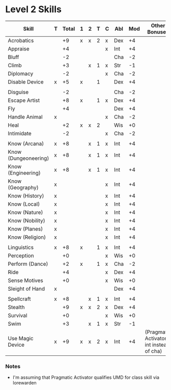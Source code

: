 # Level 2 Skills

Skill                | T | Total |1|2|T| C | Abl | Mod | Other Bonuses
---------------------|---|-------|-|-|-|---|-----|-----|--------------
Acrobatics           |   |  +9   |x|x|2| x | Dex | +4  |
Appraise             |   |  +4   | | | | x | Int | +4  |
Bluff                |   |  -2   | | | |   | Cha | -2  |
Climb                |   |  +3   | |x|1| x | Str | -1  |
Diplomacy            |   |  -2   | | | | x | Cha | -2  |
Disable Device       | x |  +5   |x| |1|   | Dex | +4  |
                     |   |       | | | |   |     |     |
Disguise             |   |  -2   | | | |   | Cha | -2  |
Escape Artist        |   |  +8   |x| |1| x | Dex | +4  |
Fly                  |   |  +4   | | | |   | Dex | +4  |
Handle Animal        | x |       | | | | x | Cha | -2  |
Heal                 |   |  +2   |x|x|2|   | Wis | +0  |
Intimidate           |   |  -2   | | | | x | Cha | -2  |
                     |   |       | | | |   |     |     |
Know (Arcana)        | x |  +8   | |x|1| x | Int | +4  |
Know (Dungeoneering) | x |  +8   | |x|1| x | Int | +4  |
Know (Engineering)   | x |  +8   | |x|1| x | Int | +4  |
Know (Geography)     | x |       | | | | x | Int | +4  |
Know (History)       | x |       | | | | x | Int | +4  |
Know (Local)         | x |       | | | | x | Int | +4  |
Know (Nature)        | x |       | | | | x | Int | +4  |
Know (Nobility)      | x |       | | | | x | Int | +4  |
Know (Planes)        | x |       | | | | x | Int | +4  |
Know (Religion)      | x |       | | | | x | Int | +4  |
                     |   |       | | | |   |     |     |
Linguistics          | x |  +8   |x| |1| x | Int | +4  |
Perception           |   |  +0   | | | | x | Wis | +0  |
Perform (Dance)      |   |  +2   |x| |1| x | Cha | -2  |
Ride                 |   |  +4   | | | | x | Dex | +4  |
Sense Motives        |   |  +0   | | | | x | Wis | +0  |
Sleight of Hand      | x |       | | | |   | Dex | +4  |
                     |   |       | | | |   |     |     |
Spellcraft           | x |  +8   | |x|1| x | Int | +4  |
Stealth              |   |  +9   |x|x|2| x | Dex | +4  |
Survival             |   |  +0   | | | | x | Wis | +0  |
Swim                 |   |  +3   | |x|1| x | Str | -1  |
Use Magic Device     | x |  +9   |x|x|2| x | Int | +4  | (Pragmatic Activator: int instead of cha)

### Notes
* I'm assuming that Pragmatic Activator qualifies UMD for class skill via lorewarden
